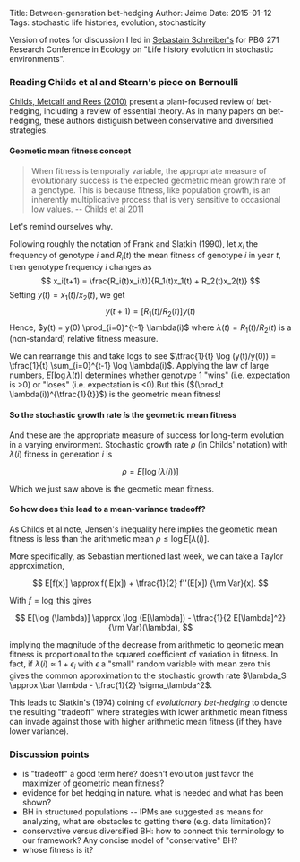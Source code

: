 Title: Between-generation bet-hedging
Author: Jaime
Date: 2015-01-12
Tags: stochastic life histories, evolution, stochasticity

Version of notes for discussion I led in
[Sebastain Schreiber's](http://www.eve.ucdavis.edu/sschreiber/) for
PBG 271 Research Conference in Ecology on "Life history evolution in
stochastic environments".


### Reading Childs et al and Stearn's piece on Bernoulli

[Childs, Metcalf and Rees (2010)](doi:10.1098/rspb.2010.0707) present
a plant-focused review of bet-hedging, including a review of essential
theory.  As in many papers on bet-hedging, these authors distiguish
between conservative and diversified strategies.

#### Geometic mean fitness concept

>When fitness is temporally variable, the appropriate measure of
>evolutionary success is the expected geometric mean growth rate of a
>genotype. This is because fitness, like population growth, is an
>inherently multiplicative process that is very sensitive to
>occasional low values. -- Childs et al 2011

Let's remind ourselves why.

Following roughly the notation of Frank and Slatkin (1990), let $x_i$ the frequency of genotype $i$ and $R_i(t)$ the mean fitness of genotype $i$ in year $t$, then
genotype frequency $i$ changes as
$$
x_i(t+1) = \frac{R_i(t)x_i(t)}{R_1(t)x_1(t) + R_2(t)x_2(t)}
$$
Setting $y(t) = x_1(t)/x_2(t)$, we get
$$
y(t+1)=[R_1(t)/R_2(t)]y(t)
$$
Hence, $y(t) = y(0) \prod_{i=0}^{t-1} \lambda(i)$ where $\lambda(t) =
R_1(t)/R_2(t)$ is a (non-standard) relative fitness measure.

We can rearrange this and take logs to see $\tfrac{1}{t} \log
(y(t)/y(0)) = \tfrac{1}{t} \sum_{i=0}^{t-1} \log \lambda(i)$. Applying
the law of large numbers, $E[\log \lambda(t)]$ determines whether
genotype 1 "wins" (i.e. expectation is >0) or "loses"
(i.e. expectation is <0).But this ($(\prod_t
\lambda(i))^{\tfrac{1}{t}}$) is the geometric mean fitness!

<!-- If so, please remind folks about the approximation of $E[\log R_1(t)]$
when $R_1(t)=1+s_i(t)$ where $s_i(t)$ has mean zero and is "small". -->


#### So the stochastic growth rate _is_ the geometric mean fitness

And these are the appropriate measure of success for long-term evolution in a varying environment.
Stochastic growth rate $\rho$ (in Childs' notation) with $\lambda(i)$ fitness in generation $i$ is

$$
\rho = E [ \log (\lambda(i)) ]
$$

Which we just saw above is the geometic mean fitness.

#### So how does this lead to a mean-variance tradeoff?

<!-- The geometric mean fitness over $t$ generations
is $(\prod_n \lambda(t))^{\tfrac{1}{t}}$.  Taking the logarithm of
this, $\tfrac{1}{t} \sum_t \log(\lambda(i))$, which is $\rho$ above. -->

As Childs et al note, Jensen's inequality here implies the geometic
mean fitness is less than the arithmetic mean $\rho \le \log
E[\lambda(i)]$.


More specifically, as Sebastian mentioned last week, we can take a
Taylor approximation,

$$
E[f(x)] \approx f( E[x]) + \tfrac{1}{2}
f''(E[x]) {\rm Var}(x).
$$

With $f = \log$ this gives

$$
E[\log (\lambda)] \approx \log (E[\lambda]) - \tfrac{1}{2
E[\lambda]^2} {\rm Var}(\lambda),
$$

implying the magnitude of the decrease from arithmetic to geometic
mean fitness is proportional to the squared coefficient of variation
in fitness.  In fact, if $\lambda(i) \approx 1 + \epsilon_i$ with
$\epsilon$ a "small" random variable with mean zero this gives the
common approximation to the stochastic growth rate $\lambda_S \approx
\bar \lambda - \tfrac{1}{2} \sigma_\lambda^2$.


This leads to Slatkin's (1974) coining of _evolutionary bet-hedging_
to denote the resulting "tradeoff" where strategies with lower
arithmetic mean fitness can invade against those with higher
arithmetic mean fitness (if they have lower variance).

### Discussion points

* is "tradeoff" a good term here? doesn't evolution just favor the maximizer of geometric mean fitness?
* evidence for bet hedging in nature. what is needed and what has been shown?
* BH in structured populations -- IPMs are suggested as means for analyzing, what are obstacles to getting there (e.g. data limitation)?
* conservative versus diversified BH: how to connect this terminology to
  our framework? Any concise model of "conservative" BH?
* whose fitness is it?


<!--
```R
code
```

\begin{equation}
\exp{x}
\end{equation}
-->
